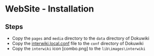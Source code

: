 # WebSite - Installation


## Steps

  * Copy the `pages` and `media` directory to the `data` directory of Dokuwiki
  * Copy the [interwiki.local.conf](./interwiki.local.conf) file to the `conf` directory of Dokuwiki
  * Copy the `interwiki` icon [combo.png] to the `lib\images\interwiki`

